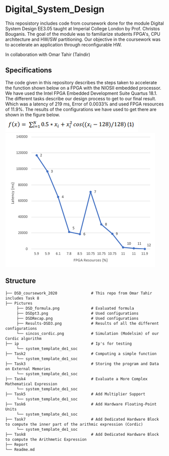 # Digital_System_Design
This reposistory includes code from coursework done for the module Digital System Design EE3.05 taught at Imperial College London by Prof. Christos Bouganis. The goal of the module was to familiarize students FPGA's, CPU architecture and HW/SW partitioning. Our objective in the coursework was to accelerate an application through reconfigurable HW.

In collaboration with Omar Tahir (Talndir)

## Specifications

The code given in this repository describes the steps taken to accelerate the function shown below on a FPGA with the NIOSII embedded processor. We have used the Intel FPGA Embedded Development Suite Quartus 18.1.
The different tasks describe our design process to get to our final result. Which was a latency of 219 ms, Error of 0.0033% and used FPGA resources of 11.9%. The results of the configurations we have used to get there are shown in the figure below.
![Evaluated function](Figures/DSD_formula.PNG)
![Design process](Figures/Results-DSD3.PNG)

## Structure
```
├── DSD_coursework_2020               # This repo from Omar Tahir includes Task 8
├── Pictures
     ├── DSD_formula.png              # Evaluated formula
     ├── DSDpt3.png                   # Used configurations
     ├── DSDRecap.png                 # Used configurations
     ├── Results-DSD3.png             # Results of all the different configurations
     └── sincos_cordic.png            # Simulation (Modelsim) of our Cordic algorithm
├── ip                                # Ip's for testing
     └── system_template_de1_soc
├── Task2                             # Computing a simple function
     └── system_template_de1_soc
├── Task3                             # Storing the program and Data on External Memories
     └── system_template_de1_soc
├── Task4                             # Evaluate a More Complex Mathematical Expression
     └── system_template_de1_soc
├── Task5                             # Add Multiplier Support
     └── system_template_de1_soc
├── Task6                             # Add Hardware Floating-Point Units
     └── system_template_de1_soc
├── Task7                             # Add Dedicated Hardware Block to compute the inner part of the arithmic expression (Cordic)
     └── system_template_de1_soc
├── Task8                             # Add Dedicated Hardware Block to compute the Arithmetic Expression
├── Report                     
└── Readme.md
```
